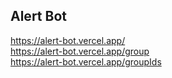 ## Alert Bot
https://alert-bot.vercel.app/ <br />
https://alert-bot.vercel.app/group <br />
https://alert-bot.vercel.app/groupIds <br />

